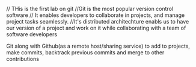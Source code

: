 // THis is the first lab on git 
//Git is the most popular version control software
// It enables developers to collaborate in projects, 
and manage project tasks seamlessly. 
//It's distributed architechture enabls us to have our version of 
a project and work on it while collaborating with a team of software developers 

Git along with Github(as a remote host/sharing service) to add to projects, make commits,
backtrack previous commits and merge to other contributions 
